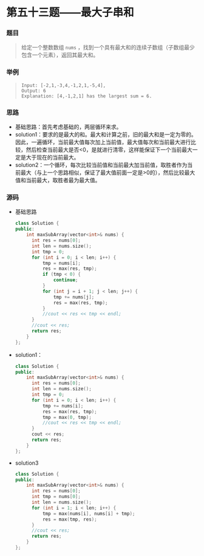 # 第五十三题——最大子串和

### 题目

> 给定一个整数数组 `nums` ，找到一个具有最大和的连续子数组（子数组最少包含一个元素），返回其最大和。

### 举例

> ```
> Input: [-2,1,-3,4,-1,2,1,-5,4],
> Output: 6
> Explanation: [4,-1,2,1] has the largest sum = 6.
> ```

### 思路

* 基础思路：首先考虑基础的，两层循环来求。
* solution1：要求的是最大的和。最大和计算之前，旧的最大和是一定为零的。因此，一遍循环，当前最大值每次加上当前值，最大值每次和当前最大进行比较，然后检查当前最大是否<0，是就进行清零，这样能保证下一个当前最大一定是大于现在的当前最大。
* solution2：一个循环，每次比较当前值和当前最大加当前值，取胜者作为当前最大（与上一个思路相似，保证了最大值前面一定是>0的），然后比较最大值和当前最大，取胜者最为最大值。

### 源码

* 基础思路

  ```c++
  class Solution {
  public:
      int maxSubArray(vector<int>& nums) {
  		int res = nums[0];
  		int len = nums.size();
  		int tmp = 0;
  		for (int i = 0; i < len; i++) {
  			tmp = nums[i];
  			res = max(res, tmp);
  			if (tmp < 0) {
  				continue;
  			}
  			for (int j = i + 1; j < len; j++) {
  				tmp += nums[j];
  				res = max(res, tmp);
  			}
  			//cout << res << tmp << endl;
  		}
  		//cout << res;
  		return res;
      }
  };
  ```

* solution1：

  ```c++
  class Solution {
  public:
      int maxSubArray(vector<int>& nums) {
  		int res = nums[0];
  		int len = nums.size();
  		int tmp = 0;
  		for (int i = 0; i < len; i++) {
  			tmp += nums[i];
  			res = max(res, tmp);
  			tmp = max(0, tmp);			
  			//cout << res << tmp << endl;
  		}
  		cout << res;
  		return res;
      }
  };
  ```

- solution3

  ```c++
  class Solution {
  public:
      int maxSubArray(vector<int>& nums) {
  		int res = nums[0];
  		int tmp = nums[0];
  		int len = nums.size();
  		for (int i = 1; i < len; i++) {
  			tmp = max(nums[i], nums[i] + tmp);
  			res = max(tmp, res);
  		}
  		//cout << res;
  		return res;
      }
  };
  ```